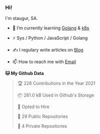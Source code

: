### Hi!

I'm staugur, SA.

- 🌱 I’m currently learning [Golang](https:/golang.org) & [k8s](https://kubernetes.io)

- ⚡ Sys / Python / JavaScript / Golang

- ✍️ I regulary write articles on [Blog](https://blog.saintic.com)

- 📫 How to reach me with [Email](mailto:me@tcw.im)

<!--START_SECTION:waka-->
**🐱 My Github Data** 

> 🏆 228 Contributions in the Year 2021
 > 
> 📦 261.0 kB Used in Github's Storage 
 > 
> 💼 Opted to Hire
 > 
> 📜 29 Public Repositories 
 > 
> 🔑 4 Private Repositories  
 > 

<!--END_SECTION:waka-->
